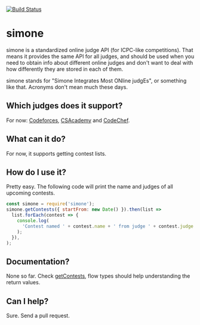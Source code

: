 [![Build Status](https://travis-ci.org/maratonime/simone.svg?branch=master)](https://travis-ci.org/maratonime/simone)

# simone

simone is a standardized online judge API (for ICPC-like competitions).
That means it provides the same API for all judges, and should be used when you need to obtain info about different online judges and don't want to deal with how differently they are stored in each of them.

simone stands for "Simone Integrates Most ONline judgEs", or something like that. Acronyms don't mean much these days.

## Which judges does it support?

For now: [Codeforces](https://codeforces.com/), [CSAcademy](https://csacademy.com/) and [CodeChef](https://www.codechef.com/).

## What can it do?

For now, it supports getting contest lists.

## How do I use it?

Pretty easy. The following code will print the name and judges of all upcoming contests.

```js
const simone = require('simone');
simone.getContests({ startFrom: new Date() }).then(list =>
  list.forEach(contest => {
    console.log(
      'Contest named ' + contest.name + ' from judge ' + contest.judge + '.',
    );
  }),
);
```

## Documentation?

None so far. Check [getContests](src/api/getContests.js), flow types should help understanding the return values.

## Can I help?

Sure. Send a pull request.
